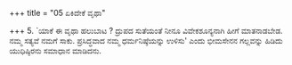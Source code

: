 +++
title = "05 ಏಕಿದೇಕೆ ವೃಥಾ"

+++
5. `ಯಾಕೆ ಈ ವೃಥಾ ಹಲುಬಾಟ ? ದ್ರುಪದ ಸುತೆಯಂತೆ ನೀನೂ ವಿವೇಕಶೂನ್ಯನಾಗಿ ಹೀಗೆ ಮಾತನಾಡಬೇಡ. ನಮ್ಮ ಸತ್ಯವೆ ನಮಗೆ ಸಾಕು. ಪ್ರಸಿದ್ಧವಾದ ನಮ್ಮ ಧರ್ಮನಿಷ್ಠೆಯನ್ನು ಉಳಿಸು' ಎಂದು ಭೀಮಸೇನನ ಗಲ್ಲವನ್ನು  ಹಿಡಿದು ಯುಧಿಷ್ಠಿರನು ಸಮಾಧಾನ ಮಾಡಿದನು.